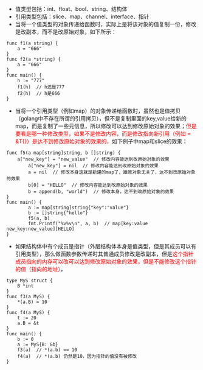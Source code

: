 - 值类型包括：int、float、bool、string、结构体
- 引用类型包括：slice、map、channel、interface、指针
- 当将一个值类型的对象传递给函数时，实际上是将该对象的值复制一份，修改是改副本，而不是改原始对象，如下所示：
```
func f1(a string) {
	a = "666"
}
func f2(a *string) {
	a = "666"
}
func main() {
	h := "777"
	f1(h)  // h还是777
	f2(h)  // h是666
}
```

- 当将一个引用类型（例如map）的对象传递给函数时，虽然也是值拷贝（golang中不存在所谓的引用拷贝），但不是复制里面的key,value给新的map，而是复制了一些元信息，所以修改可以达到修改原始对象的效果；<font color=red>但是要看是哪一种修改类型，如果不是修改内容，而是修改指向新引用（例如 = &T{}）是达不到修改原始对象的效果的，</font>如下例子中map和slice的效果：
```
func f5(a map[string]string, b []string) {
	a["new_key"] = "new_value"  // 修改内容能达到改原始对象的效果
        a["new_key"] = nil  // 修改内容能达到改原始对象的效果
        a = nil  // 修改本身这就是新建的map了，跟原对象无关了，达不到改原始对象的效果
        b[0] = "HELLO"  // 修改内容能达到改原始对象的效果
        b = append(b, "world")  // 修改本身，达不到改原始对象的效果
}
func main() {
        a := map[string]string{"key":"value"}
        b := []string{"hello"}
        f5(a, b)
        fmt.Printf("%v%v\n", a, b)  // map[key:value new_key:new_value][HELLO]
}
```

- 如果结构体中有个成员是指针（外层结构体本身是值类型，但是其成员可以有引用类型），那么做函数参数传递时其普通成员修改是改副本，但是<font color=red>这个指针成员指向的内存可以改可以达到修改原始对象的效果，但是不能修改这个指针的值（指向的地址）</font>，
```
type MyS struct {
	B *int
}
func f3(a MyS) {
	*(a.B) = 10
}
func f4(a MyS) {
	t := 20
	a.B = &t
}
func main() {
	b := 0
	a := MyS{B: &b}
	f3(a)  // *(a.b) == 10
	f4(a)  // *(a.b) 仍然是10，因为指针的值没有被修改
}
```